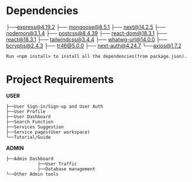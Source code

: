 # **Dependencies**
├──express@4.19.2
├── mongoose@8.5.1
├── next@14.2.5
├── nodemon@3.1.4
├── postcss@8.4.39
├── react-dom@18.3.1
├── react@18.3.1
├── tailwindcss@3.4.4
├── whatwg-url@14.0.0
├── bcryptjs@2.4.3
├── tr46@5.0.0
├── next-auth@4.24.7
└──axios@1.7.2
```
Run <npm install> to install all the dependencies(from package.json).
```

# **Project Requirements**
<b>USER</b>
```
├──User Sign-in/Sign-up and User Auth
├──User Profile
├──User Dashboard
├──Search Function
├──Services Suggestion
├──Service pages(User workspace)
└──Tutorial/Guide
```
<b>ADMIN</b>
```
├──Admin Dashboard
            ├──User Traffic
            ├──Database management
└──Other Admin tools
```